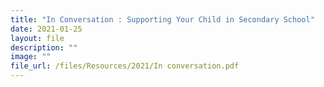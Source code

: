 ```yaml
---
title: "In Conversation : Supporting Your Child in Secondary School"
date: 2021-01-25
layout: file
description: ""
image: ""
file_url: /files/Resources/2021/In conversation.pdf
---
```

